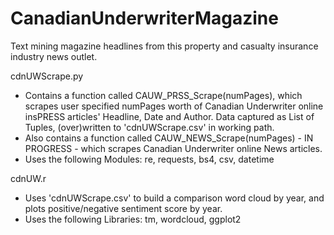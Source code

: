 # CanadianUnderwriterMagazine
Text mining magazine headlines from this property and casualty insurance industry news outlet.

cdnUWScrape.py
- Contains a function called CAUW_PRSS_Scrape(numPages), which scrapes user specified numPages worth of Canadian Underwriter online insPRESS  articles' Headline, Date and Author. Data captured as List of Tuples, (over)written to 'cdnUWScrape.csv' in working path.
- Also contains a function called CAUW_NEWS_Scrape(numPages) - IN PROGRESS - which scrapes Canadian Underwriter online News articles.
- Uses the following Modules: re, requests, bs4, csv, datetime

cdnUW.r
- Uses 'cdnUWScrape.csv' to build a comparison word cloud by year, and plots positive/negative sentiment score by year.
- Uses the following Libraries: tm, wordcloud, ggplot2
